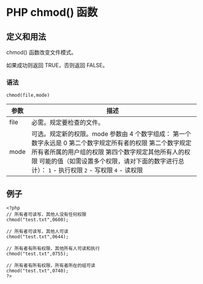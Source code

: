 # PHP chmod() 函数



## 定义和用法

chmod() 函数改变文件模式。

如果成功则返回 TRUE，否则返回 FALSE。

### 语法

```
chmod(file,mode)
```

| 参数 | 描述 |
| --- | --- |
| file | 必需。规定要检查的文件。 |
| mode | 可选。规定新的权限。mode 参数由 4 个数字组成：   第一个数字永远是 0   第二个数字规定所有者的权限   第二个数字规定所有者所属的用户组的权限   第四个数字规定其他所有人的权限 可能的值（如需设置多个权限，请对下面的数字进行总计）：   `1` - 执行权限   `2` - 写权限   `4` - 读权限 |

## 例子

```
<?php
// 所有者可读写，其他人没有任何权限
chmod("test.txt",0600);

// 所有者可读写，其他人可读
chmod("test.txt",0644);

// 所有者有所有权限，其他所有人可读和执行
chmod("test.txt",0755);

// 所有者有所有权限，所有者所在的组可读
chmod("test.txt",0740);
?>
```
